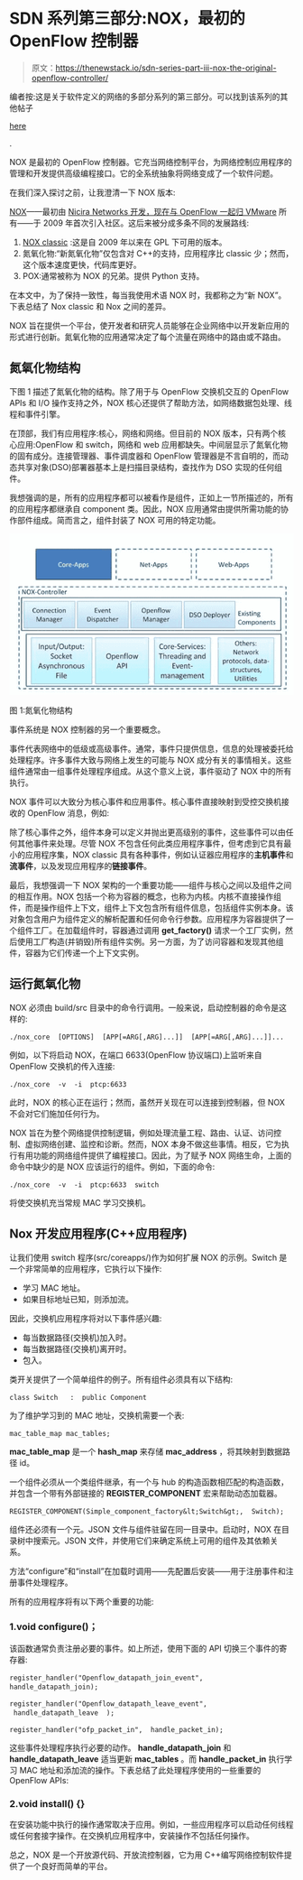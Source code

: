 # SDN 系列第三部分:NOX，最初的 OpenFlow 控制器

> 原文：<https://thenewstack.io/sdn-series-part-iii-nox-the-original-openflow-controller/>

编者按:这是关于软件定义的网络的多部分系列的第三部分。可以找到该系列的其他帖子

[here](https://thenewstack.io/?s=sdn)

.

NOX 是最初的 OpenFlow 控制器。它充当网络控制平台，为网络控制应用程序的管理和开发提供高级编程接口。它的全系统抽象将网络变成了一个软件问题。

在我们深入探讨之前，让我澄清一下 NOX 版本:

[NOX](http://www.noxrepo.org/)——最初由 [Nicira Networks 开发，现在与 OpenFlow 一起归 VMware](https://www.vmware.com/products/nsx/) 所有——于 2009 年首次引入社区。这后来被分成多条不同的发展路线:

1.  [NOX classic](https://github.com/noxrepo/nox-classic) :这是自 2009 年以来在 GPL 下可用的版本。
2.  氮氧化物:“新氮氧化物”仅包含对 C++的支持，应用程序比 classic 少；然而，这个版本速度更快，代码库更好。
3.  POX:通常被称为 NOX 的兄弟。提供 Python 支持。

在本文中，为了保持一致性，每当我使用术语 NOX 时，我都称之为“新 NOX”。下表总结了 Nox classic 和 Nox 之间的差异。

NOX 旨在提供一个平台，使开发者和研究人员能够在企业网络中以开发新应用的形式进行创新。氮氧化物的应用通常决定了每个流量在网络中的路由或不路由。

## 氮氧化物结构

下图 1 描述了氮氧化物的结构。除了用于与 OpenFlow 交换机交互的 OpenFlow APIs 和 I/O 操作支持之外，NOX 核心还提供了帮助方法，如网络数据包处理、线程和事件引擎。

在顶部，我们有应用程序:核心，网络和网络。但目前的 NOX 版本，只有两个核心应用:OpenFlow 和 switch，网络和 web 应用都缺失。中间层显示了氮氧化物的固有成分。连接管理器、事件调度器和 OpenFlow 管理器是不言自明的，而动态共享对象(DSO)部署器基本上是扫描目录结构，查找作为 DSO 实现的任何组件。

我想强调的是，所有的应用程序都可以被看作是组件，正如上一节所描述的，所有的应用程序都继承自 component 类。因此，NOX 应用通常由提供所需功能的协作部件组成。简而言之，组件封装了 NOX 可用的特定功能。

[![SDN31](img/4294c3127e9622a57e71885d053755fc.png)](https://thenewstack.io/wp-content/uploads/2014/12/SDN3.png)

图 1:氮氧化物结构

事件系统是 NOX 控制器的另一个重要概念。

事件代表网络中的低级或高级事件。通常，事件只提供信息，信息的处理被委托给处理程序。许多事件大致与网络上发生的可能与 NOX 成分有关的事情相关。这些组件通常由一组事件处理程序组成。从这个意义上说，事件驱动了 NOX 中的所有执行。

NOX 事件可以大致分为核心事件和应用事件。核心事件直接映射到受控交换机接收的 OpenFlow 消息，例如:

除了核心事件之外，组件本身可以定义并抛出更高级别的事件，这些事件可以由任何其他事件来处理。尽管 NOX 不包含任何此类应用程序事件，但考虑到它具有最小的应用程序集，NOX classic 具有各种事件，例如认证器应用程序的**主机事件**和**流事件**，以及发现应用程序的**链接事件**。

最后，我想强调一下 NOX 架构的一个重要功能——组件与核心之间以及组件之间的相互作用。NOX 包括一个称为容器的概念，也称为内核。内核不直接操作组件，而是操作组件上下文，组件上下文包含所有组件信息，包括组件实例本身。该对象包含用户为组件定义的解析配置和任何命令行参数。应用程序为容器提供了一个组件工厂。在加载组件时，容器通过调用 **get_factory()** 请求一个工厂实例，然后使用工厂构造(并销毁)所有组件实例。另一方面，为了访问容器和发现其他组件，容器为它们传递一个上下文实例。

## 运行氮氧化物

NOX 必须由 build/src 目录中的命令行调用。一般来说，启动控制器的命令是这样的:

```
./nox_core  [OPTIONS]  [APP[=ARG[,ARG]...]]  [APP[=ARG[,ARG]...]]...

```

例如，以下将启动 NOX，在端口 6633(OpenFlow 协议端口)上监听来自 OpenFlow 交换机的传入连接:

```
./nox_core  -v  -i  ptcp:6633

```

此时，NOX 的核心正在运行；然而，虽然开关现在可以连接到控制器，但 NOX 不会对它们施加任何行为。

NOX 旨在为整个网络提供控制逻辑，例如处理流量工程、路由、认证、访问控制、虚拟网络创建、监控和诊断。然而，NOX 本身不做这些事情。相反，它为执行有用功能的网络组件提供了编程接口。因此，为了赋予 NOX 网络生命，上面的命令中缺少的是 NOX 应该运行的组件。例如，下面的命令:

```
./nox_core  -v  -i  ptcp:6633  switch

```

将使交换机充当常规 MAC 学习交换机。

## Nox 开发应用程序(C++应用程序)

让我们使用 switch 程序(src/coreapps/)作为如何扩展 NOX 的示例。Switch 是一个非常简单的应用程序，它执行以下操作:

*   学习 MAC 地址。
*   如果目标地址已知，则添加流。

因此，交换机应用程序将对以下事件感兴趣:

*   每当数据路径(交换机)加入时。
*   每当数据路径(交换机)离开时。
*   包入。

类开关提供了一个简单组件的例子。所有组件必须具有以下结构:

```
class Switch   :  public Component

```

为了维护学习到的 MAC 地址，交换机需要一个表:

```
mac_table_map mac_tables;

```

**mac_table_map** 是一个 **hash_map** 来存储 **mac_address** ，将其映射到数据路径 id。

一个组件必须从一个类组件继承，有一个与 hub 的构造函数相匹配的构造函数，并包含一个带有外部链接的 **REGISTER_COMPONENT** 宏来帮助动态加载器。

```
REGISTER_COMPONENT(Simple_component_factory&lt;Switch&gt;,  Switch);

```

组件还必须有一个元。JSON 文件与组件驻留在同一目录中。启动时，NOX 在目录树中搜索元。JSON 文件，并使用它们来确定系统上可用的组件及其依赖关系。

方法“configure”和“install”在加载时调用——先配置后安装——用于注册事件和注册事件处理程序。

所有的应用程序将有以下两个重要的功能:

### 1.void configure()；

该函数通常负责注册必要的事件。如上所述，使用下面的 API 切换三个事件的寄存器:

```
register_handler("Openflow_datapath_join_event",  handle_datapath_join);

```

```
register_handler("Openflow_datapath_leave_event",   handle_datapath_leave  );

```

```
register_handler("ofp_packet_in",  handle_packet_in);

```

这些事件处理程序执行必要的动作。 **handle_datapath_join** 和 **handle_datapath_leave** 适当更新 **mac_tables** 。而 **handle_packet_in** 执行学习 MAC 地址和添加流的操作。下表总结了此处理程序使用的一些重要的 OpenFlow APIs:

### 2.void install() {}

在安装功能中执行的操作通常取决于应用。例如，一些应用程序可以启动任何线程或任何套接字操作。在交换机应用程序中，安装操作不包括任何操作。

总之，NOX 是一个开放源代码、开放流控制器，它为用 C++编写网络控制软件提供了一个良好而简单的平台。

<svg xmlns:xlink="http://www.w3.org/1999/xlink" viewBox="0 0 68 31" version="1.1"><title>Group</title> <desc>Created with Sketch.</desc></svg>